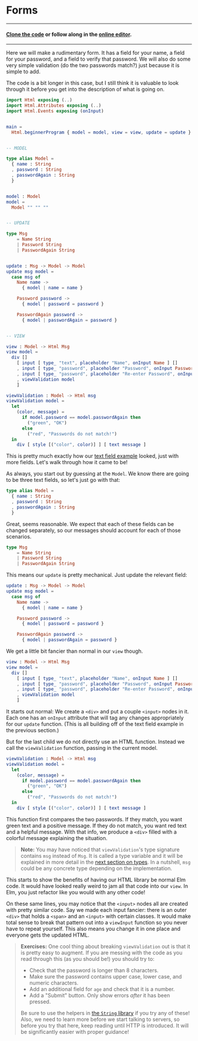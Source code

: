 # Forms

---
#### [Clone the code](https://github.com/evancz/elm-architecture-tutorial/) or follow along in the [online editor](http://elm-lang.org/examples/form).
---

Here we will make a rudimentary form. It has a field for your name, a field for your password, and a field to verify that password. We will also do some very simple validation (do the two passwords match?) just because it is simple to add.

The code is a bit longer in this case, but I still think it is valuable to look through it before you get into the description of what is going on.

```elm
import Html exposing (..)
import Html.Attributes exposing (..)
import Html.Events exposing (onInput)


main =
  Html.beginnerProgram { model = model, view = view, update = update }


-- MODEL

type alias Model =
  { name : String
  , password : String
  , passwordAgain : String
  }


model : Model
model =
  Model "" "" ""


-- UPDATE

type Msg
    = Name String
    | Password String
    | PasswordAgain String


update : Msg -> Model -> Model
update msg model =
  case msg of
    Name name ->
      { model | name = name }

    Password password ->
      { model | password = password }

    PasswordAgain password ->
      { model | passwordAgain = password }


-- VIEW

view : Model -> Html Msg
view model =
  div []
    [ input [ type_ "text", placeholder "Name", onInput Name ] []
    , input [ type_ "password", placeholder "Password", onInput Password ] []
    , input [ type_ "password", placeholder "Re-enter Password", onInput PasswordAgain ] []
    , viewValidation model
    ]

viewValidation : Model -> Html msg
viewValidation model =
  let
    (color, message) =
      if model.password == model.passwordAgain then
        ("green", "OK")
      else
        ("red", "Passwords do not match!")
  in
    div [ style [("color", color)] ] [ text message ]
```

This is pretty much exactly how our [text field example](text_fields.md) looked, just with more fields. Let's walk through how it came to be!

As always, you start out by guessing at the `Model`. We know there are going to be three text fields, so let's just go with that:

```elm
type alias Model =
  { name : String
  , password : String
  , passwordAgain : String
  }
```

Great, seems reasonable. We expect that each of these fields can be changed separately, so our messages should account for each of those scenarios.

```elm
type Msg
    = Name String
    | Password String
    | PasswordAgain String
```

This means our `update` is pretty mechanical. Just update the relevant field:

```elm
update : Msg -> Model -> Model
update msg model =
  case msg of
    Name name ->
      { model | name = name }

    Password password ->
      { model | password = password }

    PasswordAgain password ->
      { model | passwordAgain = password }
```

We get a little bit fancier than normal in our `view` though.

```elm
view : Model -> Html Msg
view model =
  div []
    [ input [ type_ "text", placeholder "Name", onInput Name ] []
    , input [ type_ "password", placeholder "Password", onInput Password ] []
    , input [ type_ "password", placeholder "Re-enter Password", onInput PasswordAgain ] []
    , viewValidation model
    ]
```

It starts out normal: We create a `<div>` and put a couple `<input>` nodes in it. Each one has an `onInput` attribute that will tag any changes appropriately for our `update` function. (This is all building off of the text field example in the previous section.)

But for the last child we do not directly use an HTML function. Instead we call the `viewValidation` function, passing in the current model.

```elm
viewValidation : Model -> Html msg
viewValidation model =
  let
    (color, message) =
      if model.password == model.passwordAgain then
        ("green", "OK")
      else
        ("red", "Passwords do not match!")
  in
    div [ style [("color", color)] ] [ text message ]
```

This function first compares the two passwords. If they match, you want green text and a positive message. If they do not match, you want red text and a helpful message. With that info, we produce a `<div>` filled with a colorful message explaining the situation.

> **Note:** You may have noticed that `viewValidation`'s type signature contains `msg` instead of `Msg`. It is called a type variable and it will be explained in more detail in the [next section on types](https://guide.elm-lang.org/types/index.html). In a nutshell, `msg` could be any concrete type depending on the implementation.

This starts to show the benefits of having our HTML library be normal Elm code. It would have looked really weird to jam all that code into our `view`. In Elm, you just refactor like you would with any other code!

On these same lines, you may notice that the `<input>` nodes all are created with pretty similar code. Say we made each input fancier: there is an outer `<div>` that holds a `<span>` and an `<input>` with certain classes. It would make total sense to break that pattern out into a `viewInput` function so you never have to repeat yourself. This also means you change it in one place and everyone gets the updated HTML.

> **Exercises:** One cool thing about breaking `viewValidation` out is that it is pretty easy to augment. If you are messing with the code as you read through this (as you should be!) you should try to:
>
>  - Check that the password is longer than 8 characters.
>  - Make sure the password contains upper case, lower case, and numeric characters.
>  - Add an additional field for `age` and check that it is a number.
>  - Add a "Submit" button. Only show errors *after* it has been pressed.
>
> Be sure to use the helpers in [the `String` library](http://package.elm-lang.org/packages/elm-lang/core/latest/String) if you try any of these! Also, we need to learn more before we start talking to servers, so before you try that here, keep reading until HTTP is introduced. It will be significantly easier with proper guidance!
